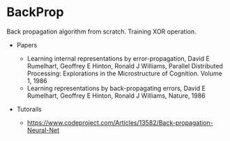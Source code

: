 # BackProp
Back propagation algorithm from scratch.
Training XOR operation.

* Papers
  * Learning internal representations by error-propagation, David E Rumelhart, Geoffrey E Hinton, Ronald J Williams, Parallel Distributed Processing: Explorations in the Microstructure of Cognition. Volume 1, 1986
  * Learning representations by back-propagating errors, David E Rumelhart, Geoffrey E Hinton, Ronald J Williams, Nature, 1986

* Tutorails
  * https://www.codeproject.com/Articles/13582/Back-propagation-Neural-Net
